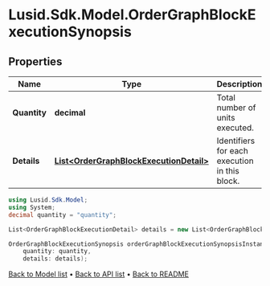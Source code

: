 # Lusid.Sdk.Model.OrderGraphBlockExecutionSynopsis

## Properties

Name | Type | Description | Notes
------------ | ------------- | ------------- | -------------
**Quantity** | **decimal** | Total number of units executed. | 
**Details** | [**List&lt;OrderGraphBlockExecutionDetail&gt;**](OrderGraphBlockExecutionDetail.md) | Identifiers for each execution in this block. | 

```csharp
using Lusid.Sdk.Model;
using System;
decimal quantity = "quantity";

List<OrderGraphBlockExecutionDetail> details = new List<OrderGraphBlockExecutionDetail>();

OrderGraphBlockExecutionSynopsis orderGraphBlockExecutionSynopsisInstance = new OrderGraphBlockExecutionSynopsis(
    quantity: quantity,
    details: details);
```

[Back to Model list](../README.md#documentation-for-models) &#8226; [Back to API list](../README.md#documentation-for-api-endpoints) &#8226; [Back to README](../README.md)
